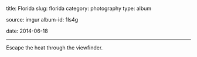 title: Florida
slug: florida
category: photography
type: album

source: imgur
album-id: 1Is4g

date: 2014-06-18

---

Escape the heat through the viewfinder.
